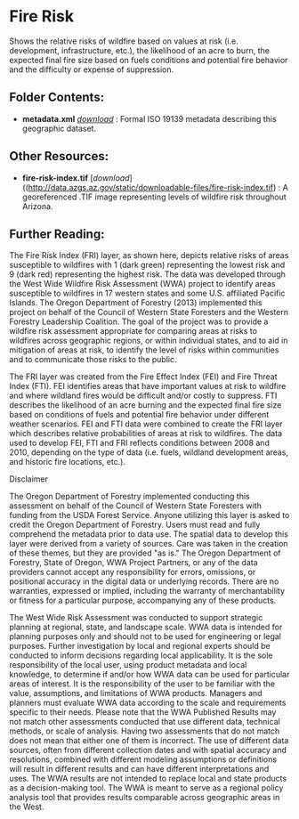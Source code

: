 # Fire Risk
Shows the relative risks of wildfire based on values at risk (i.e. development, infrastructure, etc.), the likelihood of an acre to burn, the expected final fire size based on fuels conditions and potential fire behavior and the difficulty or expense of suppression.

## Folder Contents:

- __metadata.xml__ [_download_](http://azgs.github.io/hazard-data/wildfieres/metadata.xml) : Formal ISO 19139 metadata describing this geographic dataset.

## Other Resources:

- __fire-risk-index.tif__ [_download_]((http://data.azgs.az.gov/static/downloadable-files/fire-risk-index.tif) : A georeferenced .TIF image representing levels of wildfire risk throughout Arizona.

## Further Reading:

The Fire Risk Index (FRI) layer, as shown here, depicts relative risks of areas susceptible to wildfires with 1 (dark green) representing the lowest risk and 9 (dark red) representing the highest risk. The data was developed through the West Wide Wildfire Risk Assessment (WWA) project to identify areas susceptible to wildfires in 17 western states and some U.S. affiliated Pacific Islands. The Oregon Department of Forestry (2013) implemented this project on behalf of the Council of Western State Foresters and the Western Forestry Leadership Coalition. The goal of the project was to provide a wildfire risk assessment appropriate for comparing areas at risks to wildfires across geographic regions, or within individual states, and to aid in mitigation of areas at risk, to identify the level of risks within communities and to communicate those risks to the public.

The FRI layer was created from the Fire Effect Index (FEI) and Fire Threat Index (FTI). FEI identifies areas that have important values at risk to wildfire and where wildland fires would be difficult and/or costly to suppress. FTI describes the likelihood of an acre burning and the expected final fire size based on conditions of fuels and potential fire behavior under different weather scenarios. FEI and FTI data were combined to create the FRI layer which describes relative probabilities of areas at risk to wildfires. The data used to develop FEI, FTI and FRI reflects conditions between 2008 and 2010, depending on the type of data (i.e. fuels, wildland development areas, and historic fire locations, etc.).

Disclaimer

The Oregon Department of Forestry implemented conducting this assessment on behalf of the Council of Western State Foresters with funding from the USDA Forest Service. Anyone utilizing this layer is asked to credit the Oregon Department of Forestry. Users must read and fully comprehend the metadata prior to data use. The spatial data to develop this layer were derived from a variety of sources. Care was taken in the creation of these themes, but they are provided "as is." The Oregon Department of Forestry, State of Oregon, WWA Project Partners, or any of the data providers cannot accept any responsibility for errors, omissions, or positional accuracy in the digital data or underlying records. There are no warranties, expressed or implied, including the warranty of merchantability or fitness for a particular purpose, accompanying any of these products.

The West Wide Risk Assessment was conducted to support strategic planning at regional, state, and landscape scale. WWA data is intended for planning purposes only and should not to be used for engineering or legal purposes. Further investigation by local and regional experts should be conducted to inform decisions regarding local applicability. It is the sole responsibility of the local user, using product metadata and local knowledge, to determine if and/or how WWA data can be used for particular areas of interest. It is the responsibility of the user to be familiar with the value, assumptions, and limitations of WWA products. Managers and planners must evaluate WWA data according to the scale and requirements specific to their needs. Please note that the WWA Published Results may not match other assessments conducted that use different data, technical methods, or scale of analysis. Having two assessments that do not match does not mean that either one of them is incorrect. The use of different data sources, often from different collection dates and with spatial accuracy and resolutions, combined with different modeling assumptions or definitions will result in different results and can have different interpretations and uses. The WWA results are not intended to replace local and state products as a decision-making tool. The WWA is meant to serve as a regional policy analysis tool that provides results comparable across geographic areas in the West.